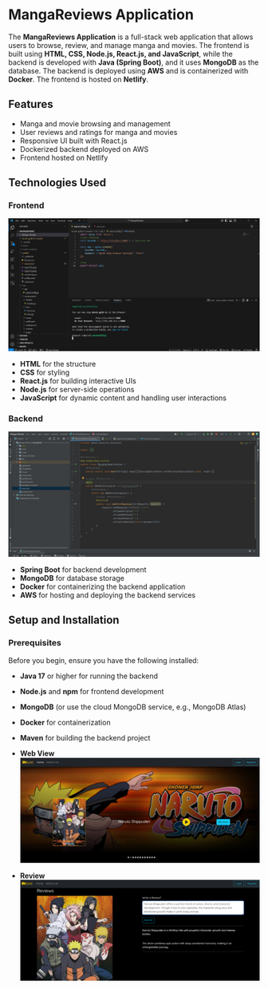 # MangaReviews Application

The **MangaReviews Application** is a full-stack web application that allows users to browse, review, and manage manga and movies. The frontend is built using **HTML, CSS, Node.js, React.js, and JavaScript**, while the backend is developed with **Java (Spring Boot)**, and it uses **MongoDB** as the database. The backend is deployed using **AWS** and is containerized with **Docker**. The frontend is hosted on **Netlify**.

## Features

- Manga and movie browsing and management
- User reviews and ratings for manga and movies
- Responsive UI built with React.js
- Dockerized backend deployed on AWS
- Frontend hosted on Netlify

## Technologies Used

### Frontend

![Frontend ScreenShort](images/Frontend.jpg)
- **HTML** for the structure
- **CSS** for styling
- **React.js** for building interactive UIs
- **Node.js** for server-side operations
- **JavaScript** for dynamic content and handling user interactions

### Backend
![Backend ScreenShort](images/Backend.jpg)
- **Spring Boot** for backend development
- **MongoDB** for database storage
- **Docker** for containerizing the backend application
- **AWS** for hosting and deploying the backend services

## Setup and Installation

### Prerequisites

Before you begin, ensure you have the following installed:

- **Java 17** or higher for running the backend
- **Node.js** and **npm** for frontend development
- **MongoDB** (or use the cloud MongoDB service, e.g., MongoDB Atlas)
- **Docker** for containerization
- **Maven** for building the backend project

- **Web View**
![Web View ScreenShort](images/webview.jpg)


- **Review**
![Review ScreenShort](images/review.png)